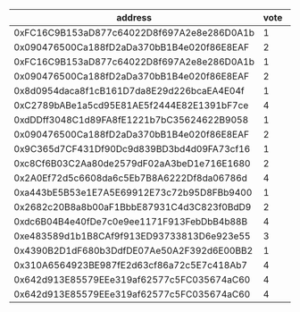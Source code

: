 address|vote|timestamp|signature
---|---|---|---
0xFC16C9B153aD877c64022D8f697A2e8e286D0A1b|1|1601382299|0x89d15b9e8a5717544b9f19f0ab995fe6c96b54c9c0820bca338d8fe7c88cd9107b7d763661285ee0c830db63619ec855444a3275b161569dad58329705098c761c
0x090476500Ca188fD2aDa370bB1B4e020f86E8EAF|2|1601382381|0x6ac6416a8afbaae7d73bda6b091e1102daae20dccd2036ebc338d5dda1445d7e17cca33d868087bbdd4ddb567ecb379cb7aa6ec4ceaddd0041874b89bb344d8c1b
0xFC16C9B153aD877c64022D8f697A2e8e286D0A1b|1|1601382421|0xcdf367bf20fa8eac495000b494b39a52b2695990d10ce64517b8b82e920de2b25e4799af05a074030f3d794bcf0a3c4956e41174d229d89c272937001b7278391c
0x090476500Ca188fD2aDa370bB1B4e020f86E8EAF|2|1601382444|0xeb3feafef69b963662bf9f940a34809caa81615f9f90a27df0ca36887d93f3d871002e9da55f1954d1fe9c86a6da0480713e48841f689d4862490c0d08af90721b
0x8d0954daca8f1cB161D7da8E29d226bcaEA4E04f|1|1601382513|0xcc9e5bd3e5b82e527fdf1d7d454a91039f60570d4516ee7f1b9979a6dfe7d90356e10e72945cf50c29ac5efd6162a70c6dce2c740060831174dd08bed3eb4fb71c
0xC2789bABe1a5cd95E81AE5f2444E82E1391bF7ce|4|1601382530|0xe29ee4e1452443369a63d0d447e5f3d8fc4b3ae3ae9c53f7c109d10ff68b1a1405b85b1645a61b026547df3d50344b19ab7f74a0828b5568fc30de3910df36bc1b
0xdDDff3048C1d89FA8fE1221b7bC35624622B9058|1|1601382539|0xac2033c3038e4ad6adfaaf0d336bd70f8fec6692600d67334dc9d4961f31a70f7ccb812a2be4d9bebde7e662546d35f7b59400790eb057d5e28e6871b548a25c1b
0x090476500Ca188fD2aDa370bB1B4e020f86E8EAF|2|1601382709|0x9346662b1b2a4034f834df7e02e68af22c1a6fb9e05c756496e13662a905c60c7f19491f3686a3fc905d00c6f8616d9f4393a77f7e5225d258ccedda9bf421d81c
0x9C365d7CF431Df90Dc9d839BD3bd4d09FA73cf16|1|1601383512|0x63519b3e47aee2a603584ca028e3902e5c079f91ae158a7bb8d42d23d9c652b14ac7daf70e2a823837d1311bbeed6b0d49e37d0c5a474de2accdde78b4fc7cc51b
0xc8Cf6B03C2Aa80de2579dF02aA3beD1e716E1680|2|1601383726|0xc31a9c14f49379b42ba1cc14a129a0dcdacae0fe93b9a469a6bfedf6845662ee0b81d688d3ff30fc3a5ad2e37e0ebc72d85904bf72ce1b121ed54abf5ab5e8cd1c
0x2A0Ef72d5c6608da6c5Eb7B8A6222Df8da06786d|4|1601383815|0xa614e1f25263962f13d8b916bba30fa38279a7d38140983cf7b105d1b72e5c2774f66f7b81fb07e7fb393f9b83e6dcbddcc6fddbc0acb2298ee6df511a198edb1c
0xa443bE5B53e1E7A5E69912E73c72b95D8FBb9400|1|1601384122|0xa7a3bc802b0d19687bc901e5beba945c3c22d1c72ab48b1991c5ecfcce9962e21b8b4cd7cd5827afb6d9eaf79238924d347abe864e4b3846a8ad79afc2c5a2af1b
0x2682c20B8a8b00aF1BbbE87931C4d3C823f0BdD9|2|1601384170|0x0f9324c09ad6b5bdc6d9a7fc0b79fc4ae2b757b3de7a4846b9353597d381d1b42614f3bd2ec7ddb2e8ec9c4493230701f66fe61e5189ea48f6cce88104844ce71b
0xdc6B04B4e40fDe7c0e9ee1171F913FebDbB4b88B|4|1601384335|0x5a820337ff3cbe490ec70ac6ff722ae0a0a6d3fefc6db07e0cdc7677e1a88622478badaa98ae56184240a66e287e28bd31f17a86211255113c8f519b312bc56a1b
0xe483589d1b1B8CAf9f913ED93733813D6e923e55|3|1601384827|0xbcb577ae1ab2b10c98aa27e15c0aa6ad1802ac51c09345e0480aa07d50f2c72b7665f20c4a1ca2b8458b08ecf12f1699a5d9d0ab77c68fb9ade4a6d08d38c75a1c
0x4390B2D1dF680b3DdfDE07Ae50A2F392d6E00BB2|1|1601385017|0x9a5e29deaa4683862c78d3f37fa9eca7c8698f5beea572449fcf91a8fe04d0635039ce8e62a4cae106a3d304ba8d9f3bdc9f582af07a6c85fee5eb066432672d1b
0x310A6564923BE987fE2d63cf86a72c5E7c418Ab7|4|1601385741|0x85b5c5bac9c90b3f19225bc8eea65ecd2741491256356911817137b30e45d0297552bfa424cbb05e28e3ac32e81afaf74dd2b361c902e1b2fac6b5d4d326fcea1b
0x642d913E85579EEe319af62577c5FC035674aC60|4|1601386365|0x28ae72be2800556a213226c9f054419ecdf396de60df0f1648484d1e03af1af7708291ef89d71159ab8bb2a37f1b6ee503fec7b7d224bfab23e375daae59886c1c
0x642d913E85579EEe319af62577c5FC035674aC60|4|1601386613|0xd7d84ba6e819d26819b5d11ad344e79e9e17d44b383e0760340923c85e17c8b90e1cc54242545e720088e3b5f86160202707f5acf4842ba051d8a8777de1a5601c